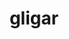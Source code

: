 ---
id: 207
title: gligar
types: [ground,flying]
image: https://raw.githubusercontent.com/PokeAPI/sprites/master/sprites/pokemon/207.png
---